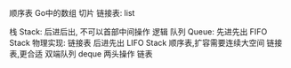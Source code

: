 顺序表 Go中的数组 切片
链接表: list

栈 Stack: 后进后出, 不可以首部中间操作
    逻辑
队列 Queue:
    先进先出 FIFO Stack
        物理实现: 链接表
    后进先出 LIFO Stack
        顺序表,扩容需要连续大空间
        链接表,更合适
    双端队列 deque
        两头操作
        链表
